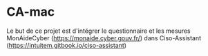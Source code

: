 # CA-mac
Le but de ce projet est d'intégrer le questionnaire et les mesures MonAideCyber (https://monaide.cyber.gouv.fr/) dans Ciso-Assistant (https://intuitem.gitbook.io/ciso-assistant)
